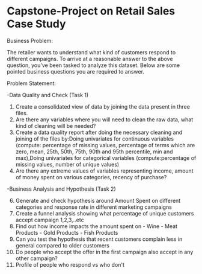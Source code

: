 # Capstone-Project on Retail Sales Case Study

Business Problem:

The retailer wants to understand what kind of customers respond to different campaigns. To arrive at a reasonable answer to the above question, you've been tasked to analyze this dataset. Below are some pointed business questions you are required to answer.

Problem Statement:

-Data Quality and Check (Task 1)

1.	Create a consolidated view of data by joining the data present in three files.
2.	Are there any variables where you will need to clean the raw data, what kind of cleaning will be needed?
3.	Create a data quality report after doing the necessary cleaning and joining of the files by:Doing univariates for continuous variables (compute: percentage of missing values, percentage of terms which are zero, mean, 25th, 50th, 75th, 90th and 95th percentile, min and max),Doing univariates for categorical variables (compute:percentage of missing values, number of unique values)
5.	Are there any extreme values of variables representing income, amount of money spent on various categories, recency of purchase?

-Business Analysis and Hypothesis (Task 2)

6.	Generate and check hypothesis around Amount Spent on different categories and response rate in different marketing campaigns
7.	Create a funnel analysis showing what percentage of unique customers accept campaign 1,2,3,..etc
8.	Find out how income impacts the amount spent on - Wine - Meat Products - Gold Products - Fish Products
9.	Can you test the hypothesis that recent customers complain less in general compared to older customers
10.	Do people who accept the offer in the first campaign also accept in any other campaign?
11.	Profile of people who respond vs who don't
